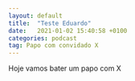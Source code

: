 ```yaml
---
layout: default
title:  "Teste Eduardo"
date:   2021-01-02 15:40:58 +0100
categories: podcast
tag: Papo com convidado X
---
```


Hoje vamos bater um papo com X
